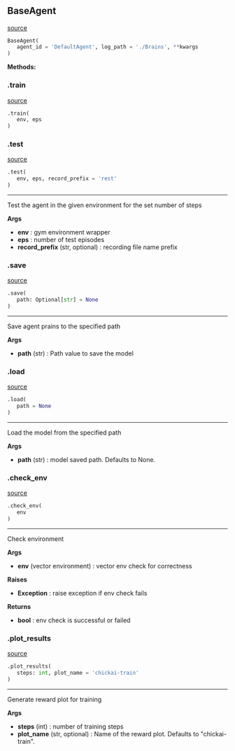 #


## BaseAgent
[source](/home/mchivuku/projects/embodied_pipeline/benchmark_experiments/src/simulation/common/base_agent.py/#L24)
```python 
BaseAgent(
   agent_id = 'DefaultAgent', log_path = './Brains', **kwargs
)
```




**Methods:**


### .train
[source](/home/mchivuku/projects/embodied_pipeline/benchmark_experiments/src/simulation/common/base_agent.py/#L64)
```python
.train(
   env, eps
)
```


### .test
[source](/home/mchivuku/projects/embodied_pipeline/benchmark_experiments/src/simulation/common/base_agent.py/#L68)
```python
.test(
   env, eps, record_prefix = 'rest'
)
```

---
Test the agent in the given environment for the set number of steps


**Args**

* **env**  : gym environment wrapper
* **eps**  : number of test episodes
* **record_prefix** (str, optional) : recording file name prefix


### .save
[source](/home/mchivuku/projects/embodied_pipeline/benchmark_experiments/src/simulation/common/base_agent.py/#L108)
```python
.save(
   path: Optional[str] = None
)
```

---
Save agent prains to the specified path


**Args**

* **path** (str) : Path value to save the model


### .load
[source](/home/mchivuku/projects/embodied_pipeline/benchmark_experiments/src/simulation/common/base_agent.py/#L124)
```python
.load(
   path = None
)
```

---
Load the model from the specified path


**Args**

* **path** (str) : model saved path. Defaults to None.


### .check_env
[source](/home/mchivuku/projects/embodied_pipeline/benchmark_experiments/src/simulation/common/base_agent.py/#L137)
```python
.check_env(
   env
)
```

---
Check environment


**Args**

* **env** (vector environment) : vector env check for correctness


**Raises**

* **Exception**  : raise exception if env check fails


**Returns**

* **bool**  : env check is successful or failed


### .plot_results
[source](/home/mchivuku/projects/embodied_pipeline/benchmark_experiments/src/simulation/common/base_agent.py/#L157)
```python
.plot_results(
   steps: int, plot_name = 'chickai-train'
)
```

---
Generate reward plot for training


**Args**

* **steps** (int) : number of training steps
* **plot_name** (str, optional) : Name of the reward plot. Defaults to "chickai-train".

